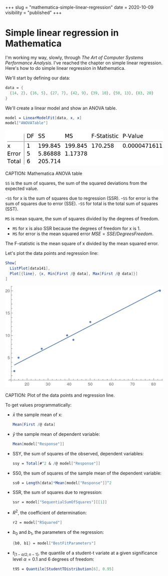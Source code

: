 +++
slug = "mathematica-simple-linear-regression"
date = 2020-10-09
visibility = "published"
+++

# Simple linear regression in Mathematica

I'm working my way, slowly, through *The Art of Computer Systems Performance 
Analysis*. I've reached the chapter on simple linear regression. Here's how to
do simple linear regression in Mathematica.

We'll start by defining our data:

```mathematica
data = {
  {14, 2}, {16, 5}, {27, 7}, {42, 9}, {39, 10}, {50, 13}, {83, 20}
}
```

We'll create a linear model and show an ANOVA table.

```mathematica
model = LinearModelFit[data, x, x]
model["ANOVATable"]
```

![Mathematica ANOVA table](./anova.png)

CAPTION: Mathematica ANOVA table

`SS` is the sum of squares, the sum of the squared deviations from the expected 
value.

-`SS` for x is the sum of squares due to regression (SSR).
-`SS` for error is the sum of squares due to error (SSE). 
-`SS` for total is the total sum of squares (SST). 

`MS` is mean square, the sum of squares divided by the degrees of freedom.

- `MS` for x is also SSR because the degrees of freedom for x is 1.
- `MS` for error is the mean squared error $MSE = SSE / DegreesFreedom$.

The F-statistic is the mean square of x divided by the mean squared error.

Let's plot the data points and regression line:

```mathematica
Show[
  ListPlot[data141],
  Plot[{line}, {x, Min[First /@ data], Max[First /@ data]}]
]
```

![Mathematica plot of data points and regression line](./mathematica-regression-plot.png)

CAPTION: Plot of the data points and regression line.


To get values programmatically:

-   $\bar x$ the sample mean of x:

    ```mathematica
    Mean[First /@ data]
    ```

-   $\bar y$ the sample mean of dependent variable:

    ```mathematica
    Mean[model["Response"]]
    ```

-   SSY, the sum of squares of the observed, dependent variables:

    ```mathematica
    ssy = Total[#^2 & /@ model["Response"]]
    ```

- SS0, the sum of squares of the sample mean of the dependent variable:

    ```mathematica
    ss0 = Length[data]*Mean[model["Response"]]^2
    ```
 

-   SSR, the sum of squares due to regression:

    ```mathematica
    ssr = model["SequentialSumOfSquares"][[1]]
    ```
 
-   $R^2$, the coefficient of determination:
    ```mathematica
    r2 = model["RSquared"]
    ```
 
-   $b_0$ and $b_1$, the parameters of the regression:
    ```mathematica
    {b0, b1} = model["BestFitParameters"]
    ```

-   $t_{[1-\alpha/2;n-1]}$, the quantile of a student-t variate at a given 
    significance level $\alpha = 0.1$ and 6 degrees of freedom:
  
    ```mathematica
    t95 = Quantile[StudentTDistribution[6], 0.95]
    ```
  